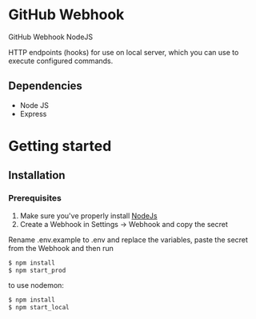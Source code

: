 # GitHub Webhook
GitHub Webhook NodeJS

HTTP endpoints (hooks) for use on local server, which you can use to execute configured commands.

## Dependencies
- Node JS
- Express

# Getting started
## Installation
### Prerequisites
1. Make sure you've properly install [NodeJs](https://nodejs.org/en/download/package-manager/) 
2. Create a Webhook in Settings -> Webhook and copy the secret

Rename .env.example to .env and replace the variables, paste the secret from the Webhook and then run
```bash
$ npm install
$ npm start_prod
```
to use nodemon: 

```bash
$ npm install
$ npm start_local
```
